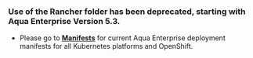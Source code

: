 ### Use of the Rancher folder has been deprecated, starting with Aqua Enterprise Version 5.3.

* Please go to [**Manifests**](https://github.com/aquasecurity/deployments/tree/6.0/orchestrators/kubernetes/manifests) for current Aqua Enterprise deployment manifests for all Kubernetes platforms and OpenShift.
